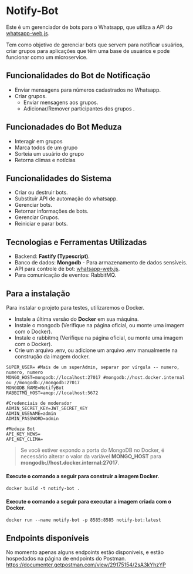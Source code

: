 # Notify-Bot
Este é um gerenciador de bots para o Whatsapp, que utiliza a API do [whatsapp-web.js](https://github.com/pedroslopez/whatsapp-web.js).

Tem como objetivo de gerenciar bots que servem para notificar usuários, criar grupos para aplicações que têm uma base de usuários e pode funcionar como um microservice.

## Funcionalidades do Bot de Notificação

- Enviar mensagens para números cadastrados no Whatsapp.
- Criar grupos.
    - Enviar mensagens aos grupos.
    - Adicionar/Remover participantes dos grupos .


## Funcionadades do Bot Meduza

- Interagir em grupos
- Marca todos de um grupo
- Sorteia um usuário do grupo
- Retorna climas e notícias

## Funcionalidades do Sistema

- Criar ou destruir bots.
- Substituir API de automação do whatsapp.
- Gerenciar bots.
- Retornar informações de bots.
- Gerenciar Grupos.
- Reiniciar e parar bots.

## Tecnologias e Ferramentas Utilizadas

- Backend: **Fastify (Typescript)**.
- Banco de dados: **Mongodb** - Para armazenamento de dados sensíveis.
- API para controle de bot: [whatsapp-web.js](https://github.com/pedroslopez/whatsapp-web.js).
- Para comunicação de eventos: RabbitMQ.

## Para a instalação
Para instalar o projeto para testes, utilizaremos o Docker.

- Instale a última versão do **Docker** em sua máquina.
- Instale o mongodb (Verifique na página oficial, ou monte uma imagem com o Docker).
- Instale o rabbitmq (Verifique na página oficial, ou monte uma imagem com o Docker).
- Crie um arquivo .env, ou adicione um arquivo .env manualmente na construção da imagem docker.

```.env
SUPER_USER= #Mais de um superAdmin, separar por vírgula -- numero, numero, numero
MONGO_HOST=mongodb://localhost:27017 #mongodb://host.docker.internal ou //mongodb://mongodb:27017
MONGODB_NAME=NotifyBot
RABBITMQ_HOST=amqp://localhost:5672

#Credenciais de moderador
ADMIN_SECRET_KEY=JWT_SECRET_KEY
ADMIN_USENAME=admin
ADMIN_PASSWORD=admin

#Meduza Bot
API_KEY_NEWS=
API_KEY_CLIMA=
```
> Se você estiver expondo a porta do MongoDB no Docker, é necessário alterar o valor da variável **MONGO_HOST** para __mongodb://host.docker.internal:27017__.

#### Execute o comando a seguir para construir a imagem Docker.

    docker build -t notify-bot .

#### Execute o comando a seguir para executar a imagem criada com o Docker.

    docker run --name notify-bot -p 8585:8585 notify-bot:latest

## Endpoints disponíveis

No momento apenas alguns endpoints estão disponíveis, e estão hospedados na página de endpoints do Postman.
https://documenter.getpostman.com/view/29175154/2sA3kYhzYP
